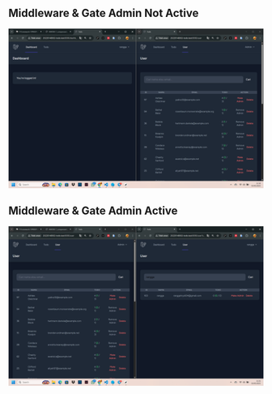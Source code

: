 ## Middleware & Gate Admin Not Active
![alt text](<screenshot/tugas7/Screenshot (377).png>)
## Middleware & Gate Admin Active
![alt text](<screenshot/tugas7/Screenshot (378).png>)